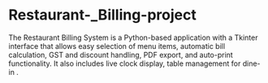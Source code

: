 # Restaurant-_Billing-project
The Restaurant Billing System is a Python-based application with a Tkinter interface that allows easy selection of menu items, automatic bill calculation, GST and discount handling, PDF export, and auto-print functionality. It also includes live clock display, table management for dine-in .
